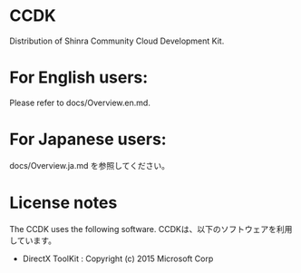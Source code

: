 # CCDK
Distribution of Shinra Community Cloud Development Kit.

For English users:
====
Please refer to docs/Overview.en.md.


For Japanese users:
====
docs/Overview.ja.md を参照してください。


License notes
====
The CCDK uses the following software.
CCDKは、以下のソフトウェアを利用しています。

- DirectX ToolKit : Copyright (c) 2015 Microsoft Corp